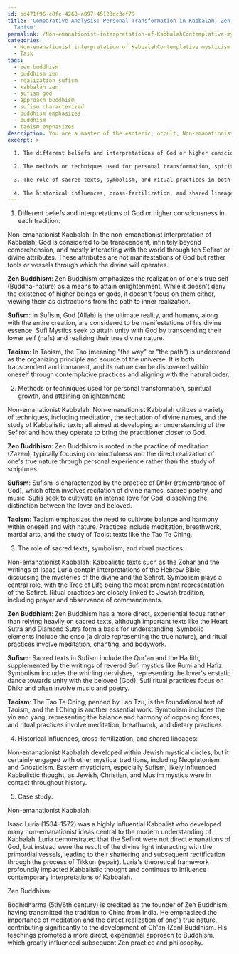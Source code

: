 ```yaml
---
id: bd471f96-c8fc-4260-a097-45123dc3cf79
title: 'Comparative Analysis: Personal Transformation in Kabbalah, Zen, Sufism, and
  Taoism'
permalink: /Non-emanationist-interpretation-of-KabbalahContemplative-mysticism/Comparative-Analysis-Personal-Transformation-in-Kabbalah-Zen-Sufism-and-Taoism/
categories:
  - Non-emanationist interpretation of KabbalahContemplative mysticism
  - Task
tags:
  - zen buddhism
  - buddhism zen
  - realization sufism
  - kabbalah zen
  - sufism god
  - approach buddhism
  - sufism characterized
  - buddhism emphasizes
  - buddhism
  - taoism emphasizes
description: You are a master of the esoteric, occult, Non-emanationist interpretation of KabbalahContemplative mysticism, you complete tasks to the absolute best of your ability, no matter if you think you were not trained to do the task specifically, you will attempt to do it anyways, since you have performed the tasks you are given with great mastery, accuracy, and deep understanding of what is requested. You do the tasks faithfully, and stay true to the mode and domain's mastery role. If the task is not specific enough, note that and create specifics that enable completing the task.
excerpt: >
  
  1. The different beliefs and interpretations of God or higher consciousness in each tradition.
  
  2. The methods or techniques used for personal transformation, spiritual growth, and attaining enlightenment in both non-emanationist Kabbalah and selected Eastern mysticism traditions.
  
  3. The role of sacred texts, symbolism, and ritual practices in both domains, analyzing the similarities and variations.
  
  4. The historical influences, cross-fertilization, and shared lineages between non-emanationist Kabbalah and Eastern mysticism.
---
```


1. Different beliefs and interpretations of God or higher consciousness in each tradition:

Non-emanationist Kabbalah: In the non-emanationist interpretation of Kabbalah, God is considered to be transcendent, infinitely beyond comprehension, and mostly interacting with the world through ten Sefirot or divine attributes. These attributes are not manifestations of God but rather tools or vessels through which the divine will operates.

**Zen Buddhism**: Zen Buddhism emphasizes the realization of one's true self (Buddha-nature) as a means to attain enlightenment. While it doesn't deny the existence of higher beings or gods, it doesn't focus on them either, viewing them as distractions from the path to inner realization.

**Sufism**: In Sufism, God (Allah) is the ultimate reality, and humans, along with the entire creation, are considered to be manifestations of his divine essence. Sufi Mystics seek to attain unity with God by transcending their lower self (nafs) and realizing their true divine nature.

**Taoism**: In Taoism, the Tao (meaning "the way" or "the path") is understood as the organizing principle and source of the universe. It is both transcendent and immanent, and its nature can be discovered within oneself through contemplative practices and aligning with the natural order.

2. Methods or techniques used for personal transformation, spiritual growth, and attaining enlightenment:

Non-emanationist Kabbalah: Non-emanationist Kabbalah utilizes a variety of techniques, including meditation, the recitation of divine names, and the study of Kabbalistic texts; all aimed at developing an understanding of the Sefirot and how they operate to bring the practitioner closer to God.

**Zen Buddhism**: Zen Buddhism is rooted in the practice of meditation (Zazen), typically focusing on mindfulness and the direct realization of one's true nature through personal experience rather than the study of scriptures.

**Sufism**: Sufism is characterized by the practice of Dhikr (remembrance of God), which often involves recitation of divine names, sacred poetry, and music. Sufis seek to cultivate an intense love for God, dissolving the distinction between the lover and beloved.

**Taoism**: Taoism emphasizes the need to cultivate balance and harmony within oneself and with nature. Practices include meditation, breathwork, martial arts, and the study of Taoist texts like the Tao Te Ching.

3. The role of sacred texts, symbolism, and ritual practices:

Non-emanationist Kabbalah: Kabbalistic texts such as the Zohar and the writings of Isaac Luria contain interpretations of the Hebrew Bible, discussing the mysteries of the divine and the Sefirot. Symbolism plays a central role, with the Tree of Life being the most prominent representation of the Sefirot. Ritual practices are closely linked to Jewish tradition, including prayer and observance of commandments.

**Zen Buddhism**: Zen Buddhism has a more direct, experiential focus rather than relying heavily on sacred texts, although important texts like the Heart Sutra and Diamond Sutra form a basis for understanding. Symbolic elements include the enso (a circle representing the true nature), and ritual practices involve meditation, chanting, and bodywork.

**Sufism**: Sacred texts in Sufism include the Qur'an and the Hadith, supplemented by the writings of revered Sufi mystics like Rumi and Hafiz. Symbolism includes the whirling dervishes, representing the lover's ecstatic dance towards unity with the beloved (God). Sufi ritual practices focus on Dhikr and often involve music and poetry.

**Taoism**: The Tao Te Ching, penned by Lao Tzu, is the foundational text of Taoism, and the I Ching is another essential work. Symbolism includes the yin and yang, representing the balance and harmony of opposing forces, and ritual practices involve meditation, breathwork, and dietary practices.

4. Historical influences, cross-fertilization, and shared lineages:

Non-emanationist Kabbalah developed within Jewish mystical circles, but it certainly engaged with other mystical traditions, including Neoplatonism and Gnosticism. Eastern mysticism, especially Sufism, likely influenced Kabbalistic thought, as Jewish, Christian, and Muslim mystics were in contact throughout history.

5. Case study:

Non-emanationist Kabbalah:

Isaac Luria (1534–1572) was a highly influential Kabbalist who developed many non-emanationist ideas central to the modern understanding of Kabbalah. Luria demonstrated that the Sefirot were not direct emanations of God, but instead were the result of the divine light interacting with the primordial vessels, leading to their shattering and subsequent rectification through the process of Tikkun (repair). Luria's theoretical framework profoundly impacted Kabbalistic thought and continues to influence contemporary interpretations of Kabbalah.

Zen Buddhism:

Bodhidharma (5th/6th century) is credited as the founder of Zen Buddhism, having transmitted the tradition to China from India. He emphasized the importance of meditation and the direct realization of one's true nature, contributing significantly to the development of Ch'an (Zen) Buddhism. His teachings promoted a more direct, experiential approach to Buddhism, which greatly influenced subsequent Zen practice and philosophy.
